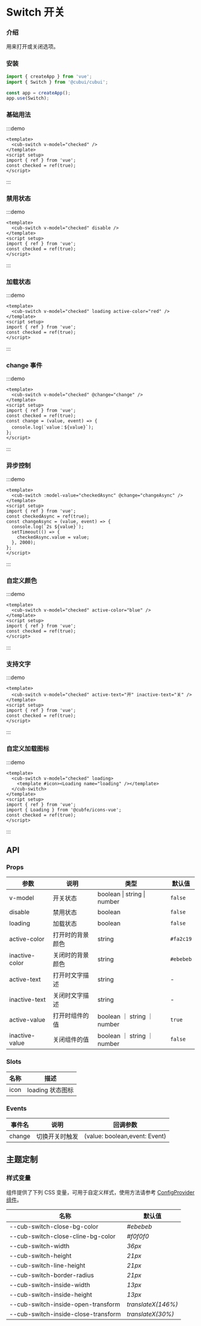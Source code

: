 # Switch 开关

### 介绍

用来打开或关闭选项。

### 安装

```js
import { createApp } from 'vue';
import { Switch } from '@cubui/cubui';

const app = createApp();
app.use(Switch);
```

### 基础用法

:::demo

```vue
<template>
  <cub-switch v-model="checked" />
</template>
<script setup>
import { ref } from 'vue';
const checked = ref(true);
</script>
```

:::

### 禁用状态

:::demo

```vue
<template>
  <cub-switch v-model="checked" disable />
</template>
<script setup>
import { ref } from 'vue';
const checked = ref(true);
</script>
```

:::

### 加载状态

:::demo

```vue
<template>
  <cub-switch v-model="checked" loading active-color="red" />
</template>
<script setup>
import { ref } from 'vue';
const checked = ref(true);
</script>
```

:::

### change 事件

:::demo

```vue
<template>
  <cub-switch v-model="checked" @change="change" />
</template>
<script setup>
import { ref } from 'vue';
const checked = ref(true);
const change = (value, event) => {
  console.log(`value：${value}`);
};
</script>
```

:::

### 异步控制

:::demo

```vue
<template>
  <cub-switch :model-value="checkedAsync" @change="changeAsync" />
</template>
<script setup>
import { ref } from 'vue';
const checkedAsync = ref(true);
const changeAsync = (value, event) => {
  console.log(`2s ${value}`);
  setTimeout(() => {
    checkedAsync.value = value;
  }, 2000);
};
</script>
```

:::

### 自定义颜色

:::demo

```vue
<template>
  <cub-switch v-model="checked" active-color="blue" />
</template>
<script setup>
import { ref } from 'vue';
const checked = ref(true);
</script>
```

:::

### 支持文字

:::demo

```vue
<template>
  <cub-switch v-model="checked" active-text="开" inactive-text="关" />
</template>
<script setup>
import { ref } from 'vue';
const checked = ref(true);
</script>
```

:::

### 自定义加载图标

:::demo

```vue
<template>
  <cub-switch v-model="checked" loading>
    <template #icon><Loading name="loading" /></template>
  </cub-switch>
</template>
<script setup>
import { ref } from 'vue';
import { Loading } from '@cubfe/icons-vue';
const checked = ref(true);
</script>
```

:::

## API

### Props

| 参数           | 说明             | 类型                        | 默认值    |
| -------------- | ---------------- | --------------------------- | --------- |
| v-model        | 开关状态         | boolean \| string \| number | `false`   |
| disable        | 禁用状态         | boolean                     | `false`   |
| loading        | 加载状态         | boolean                     | `false`   |
| active-color   | 打开时的背景颜色 | string                      | `#fa2c19` |
| inactive-color | 关闭时的背景颜色 | string                      | `#ebebeb` |
| active-text    | 打开时文字描述   | string                      | -         |
| inactive-text  | 关闭时文字描述   | string                      | -         |
| active-value   | 打开时组件的值   | boolean ｜ string ｜ number | `true`    |
| inactive-value | 关闭组件的值     | boolean ｜ string ｜ number | `false`   |

### Slots

| 名称 | 描述             |
| ---- | ---------------- |
| icon | loading 状态图标 |

### Events

| 事件名 | 说明           | 回调参数                      |
| ------ | -------------- | ----------------------------- |
| change | 切换开关时触发 | (value: boolean,event: Event) |

## 主题定制

### 样式变量

组件提供了下列 CSS 变量，可用于自定义样式，使用方法请参考 [ConfigProvider 组件](#/zh-CN/component/configprovider)。

| 名称                                | 默认值             |
| ----------------------------------- | ------------------ |
| --cub-switch-close-bg-color         | _#ebebeb_          |
| --cub-switch-close-cline-bg-color   | _#f0f0f0_          |
| --cub-switch-width                  | _36px_             |
| --cub-switch-height                 | _21px_             |
| --cub-switch-line-height            | _21px_             |
| --cub-switch-border-radius          | _21px_             |
| --cub-switch-inside-width           | _13px_             |
| --cub-switch-inside-height          | _13px_             |
| --cub-switch-inside-open-transform  | _translateX(146%)_ |
| --cub-switch-inside-close-transform | _translateX(30%)_  |
